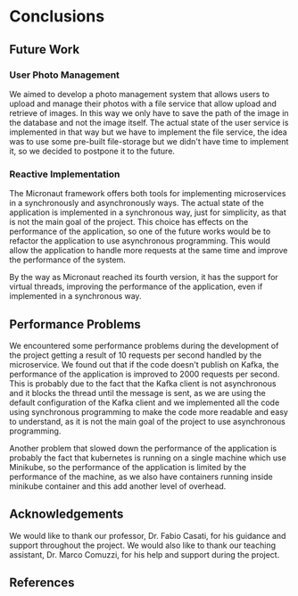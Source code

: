 # Conclusions

## Future Work

### User Photo Management

We aimed to develop a photo management system that allows users to upload and manage their photos with a file service that allow upload and retrieve of images.
In this way we only have to save the path of the image in the database and not the image itself.
The actual state of the user service is implemented in that way but we have to implement the file service, the idea was to use some pre-built file-storage but we didn't have time to implement it, so we decided to postpone it to the future.

### Reactive Implementation

The Micronaut framework offers both tools for implementing microservices in a synchronously and asynchronously ways.
The actual state of the application is implemented in a synchronous way, just for simplicity, as that is not the main goal of the project.
This choice has effects on the performance of the application, so one of the future works would be to refactor the application to use asynchronous programming.
This would allow the application to handle more requests at the same time and improve the performance of the system.

By the way as Micronaut reached its fourth version, it has the support for virtual threads, improving the performance of the application, even if implemented in a synchronous way.

## Performance Problems

We encountered some performance problems during the development of the project getting a result of 10 requests per second handled by the microservice.
We found out that if the code doesn't publish on Kafka, the performance of the application is improved to 2000 requests per second.
This is probably due to the fact that the Kafka client is not asynchronous and it blocks the thread until the message is sent, as we are using the default configuration of the Kafka client and we implemented all the code using synchronous programming to make the code more readable and easy to understand, as it is not the main goal of the project to use asynchronous programming.

Another problem that slowed down the performance of the application is probably the fact that kubernetes is running on a single machine which use Minikube, so the performance of the application is limited by the performance of the machine, as we also have containers running inside minikube container and this add another level of overhead.

## Acknowledgements

We would like to thank our professor, Dr. Fabio Casati, for his guidance and support throughout the project. We would also like to thank our teaching assistant, Dr. Marco Comuzzi, for his help and support during the project.

## References

